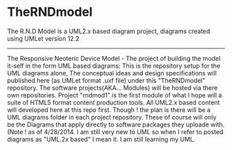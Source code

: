 TheRNDmodel
===========

The R.N.D Model is a UML2.x based diagram project, diagrams created using UMLet version 12.2

-------
The Responsive Neoteric Device Model - The project of building the model it-self in the form UML based diagrams: 
This is the repository setup for the UML diagrams alone, The conceptual ideas and design specifications will published here (as UMLet format .uxf file) under this "TheRNDmodel" repository. The software projects(AKA... Modules) will be hosted via there own repositories. Project "rndmod1" is the first module of what I hope will a suite of HTML5 format content production tools. All UML2.x based content will developed here at this repo first. Though ! the plan is there will be a UML diagrams folder in each project repository. These of course will only be the Diagrams that apply directly to software packages they uploade  with. (Note ! as of 4/28/2014. I am still very new to UML so when I refer to posted diagrams as "UML.2x based" I mean it. I am still learning my UML.
